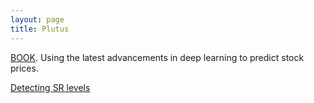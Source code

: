 ```yaml
---
layout: page
title: Plutus
---
```


[BOOK](https://towardsdatascience.com/aifortrading-2edd6fac689d). Using the latest advancements in deep learning to predict stock prices.

[Detecting SR levels](https://towardsdatascience.com/detection-of-price-support-and-resistance-levels-in-python-baedc44c34c9)
